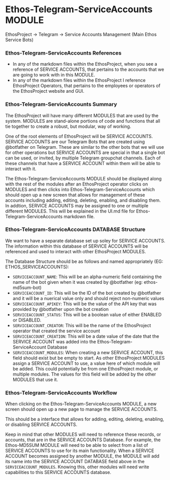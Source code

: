 # Ethos-Telegram-ServiceAccounts MODULE
EthosProject -> Telegram -> Service Accounts Management (Main Ethos Service Bots)

### Ethos-Telegram-ServiceAccounts References
- In any of the markdown files within the EthosProject, when you see a reference of SERVICE ACCOUNTS, that pertains to the accounts that we are going to work with in this MODULE.
- In any of the markdown files within the EthosProject I reference EthosProject Operators, that pertains to the employees or operators of the EthosProject website and GUI.

### Ethos-Telegram-ServiceAccounts Summary
The EthosProject will have many different MODULES that are used by the system.  MODULES are stand-alone portions of code and functions that all tie together to create a robust, but modular, way of working.

One of the root elements of EthosProject will be SERVICE ACCOUNTS.  SERVICE ACCOUNTS are our Telegram Bots that are created using @botfather on Telegram.  These are similar to the other bots that we will use for other operations but SERVICE ACCOUNTS are special in that a single bot can be used, or invited, by multiple Telegram groupchat channels.  Each of these channels that have a SERVICE ACCOUNT within them will be able to interact with it.  

The Ethos-Telegram-ServiceAccounts MODULE should be displayed along with the rest of the modules after an EthosProject operator clicks on MODULES and then clicks into Ethos-Telegram-ServiceAccounts which should open up a new screen that allows for management of these accounts including adding, editing, deleting, enabling, and disabling them.  In addtion, SERVICE ACCOUNTS may be assigned to one or multiple different MODULES.  This will be explained in the UI.md file for Ethos-Telegram-ServiceAccounts markdown file. 

### Ethos-Telegram-ServiceAccounts DATABASE Structure
We want to have a separate database set up soley for SERVICE ACCOUNTS.  The information within this database of SERVICE ACCOUNTS will be referenced and used to interact with other EthosProject MODULES.

The Database Structure should be as follows and named appropriately (EG:  ETHOS_SERVICEACCOUNTS):

- `SERVICEACCOUNT_NAME`:  This will be an alpha-numeric field containing the name of the bot given when it was created by @botfather (eg: ethos-md5sum-bot)
- `SERVICEACCOUNT_ID`:  This will be the ID of the bot created by @botfather and it will be a nuerical value only and should reject non-numeric values
- `SERVICEACCOUNT_APIKEY`:  This will be the value of the API key that was provided by @botfather upon the bot creation
- `SERVICEACCOUNT_STATUS`:  This will be a boolean value of either ENABLED or DISABLED.
- `SERVICEACCOUNT_CREATOR`:  This will be the name of the EthosProject operator that created the service account
- `SERVICEACCOUNT_CREATION`:  This will be a date value of the date that the SERVICE ACCOUNT was added into the Ethos-Telegram-ServiceAccount Database
- `SERVICEACCOUNT_MODULES`:  When creating a new SERVICE ACCOUNT, this field should exist but be empty to start.  As other EthosProject MODULES assign a SERVICE ACCOUNT to use, a value here of which module will be added.  This could potentially be from one EthosProject module, or multiple modules.  The values for this field will be added by the other MODULES that use it.  

### Ethos-Telegram-ServiceAccounts Workflow
When clicking on the Ethos-Telegram-ServiceAccounts MODULE, a new screen should open up a new page to manage the SERVICE ACCOUNTS.

This should be a interface that allows for adding, editing, deleting, enabling, or disabling SERVICE ACCOUNTS.

Keep in mind that other MODULES will need to reference these records, or accounts, that are in the SERVICE ACCOUNTS Database.  For example, the Ethos-MD5SUM MODULE will need to be able to select from a list of SERVICE ACCOUNTS to use for its main functionality.  When a SERVICE ACCOUNT becomes assigned by another MODULE, the MODULE will add its name into the SERVICE ACCOUNT DATABASE field above in the `SERVICEACCOUNT_MODULES`.  Knowing this, other modules will need write capabilities to this SERVICE ACCOUNTS database.

